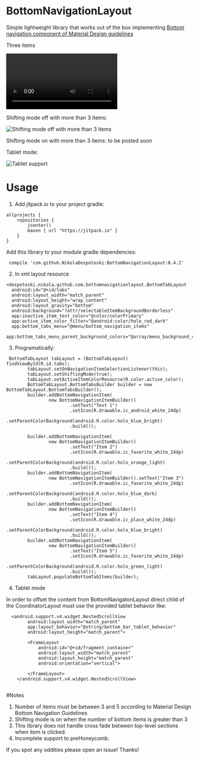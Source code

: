 # BottomNavigationLayout

Simple lightweight library that works out of the box implementing [Bottom navigation component of Material Design guidelines](https://www.google.com/design/spec/components/bottom-navigation.html)

  Three items 
  
  ![Three items](http://i.imgur.com/uQjIy1O.webm "Three items")
  
  Shifting mode off with more than 3 items:
  
  ![Shifting mode off with more than 3 items](http://i.imgur.com/OrADI77.gifv)
  
  Shifting mode on with more than 3 items: to be posted soon
  
  Tablet mode:
  
  ![](https://raw.githubusercontent.com/NikolaDespotoski/BottomNavigationLayout/master/tablet_mode.png "Tablet support")

# Usage 
1. Add jitpack.io to your project gradle:
```
allprojects {
    repositories {
        jcenter()
        maven { url "https://jitpack.io" }
    }
}
```

Add this library to your module gradle dependencies: 
```
 compile 'com.github.NikolaDespotoski:BottomNavigationLayout:0.4.2'
```
2. In xml layout resource

```
<despotoski.nikola.github.com.bottomnavigationlayout.BottomTabLayout
  android:id="@+id/tabs"
  android:layout_width="match_parent"
  android:layout_height="wrap_content"
  android:layout_gravity="bottom"
  android:background="?attr/selectableItemBackgroundBorderless"
  app:inactive_item_text_color="@color/colorPrimary"
  app:active_item_color_filter="@android:color/holo_red_dark"
  app:bottom_tabs_menu="@menu/bottom_navigation_items"
  app:bottom_tabs_menu_parent_background_colors="@array/menu_background_colors"/>
```
        


3. Programatically:

```
 BottomTabLayout tabLayout = (BottomTabLayout) findViewById(R.id.tabs);
        tabLayout.setOnNavigationItemSelectionListener(this);
        tabLayout.setShiftingMode(true);
        tabLayout.setActiveItemColorResource(R.color.active_color);
        BottomTabLayout.BottomTabsBuilder builder = new BottomTabLayout.BottomTabsBuilder();
        builder.addBottomNavigationItem(
                new BottomNavigationItemBuilder()
                        .setText("Text 1")
                        .setIcon(R.drawable.ic_android_white_24dp)
                        .setParentColorBackground(android.R.color.holo_blue_bright)
                        .build());

        builder.addBottomNavigationItem(
                new BottomNavigationItemBuilder()
                        .setText("Item 2")
                        .setIcon(R.drawable.ic_favorite_white_24dp)
                        .setParentColorBackground(android.R.color.holo_orange_light)
                        .build());
        builder.addBottomNavigationItem(
                new BottomNavigationItemBuilder().setText("Item 3")
                        .setIcon(R.drawable.ic_favorite_white_24dp)
                        .setParentColorBackground(android.R.color.holo_blue_dark)
                        .build());
        builder.addBottomNavigationItem(
                new BottomNavigationItemBuilder()
                        .setText("Item 4")
                        .setIcon(R.drawable.ic_place_white_24dp)
                        .setParentColorBackground(android.R.color.holo_blue_bright)
                        .build());
        builder.addBottomNavigationItem(
                new BottomNavigationItemBuilder()
                        .setText("Item 5")
                        .setIcon(R.drawable.ic_favorite_white_24dp)
                        .setParentColorBackground(android.R.color.holo_green_light)
                        .build());
        tabLayout.populateBottomTabItems(builder);
```
4. Tablet mode
 
In order to offset the content from BottomNavigatonLayout direct child of the CoordinatorLayout must use the provided tablet behavior like:

````
  <android.support.v4.widget.NestedScrollView
        android:layout_width="match_parent"
        app:layout_behavior="@string/bottom_bar_tablet_behavior"
        android:layout_height="match_parent">

        <FrameLayout
            android:id="@+id/fragment_container"
            android:layout_width="match_parent"
            android:layout_height="match_parent"
            android:orientation="vertical">

        </FrameLayout>
    </android.support.v4.widget.NestedScrollView>
    
````

#Notes

1. Number of items must be between 3 and 5 according to Material Design Bottom Navigation Guidelines
2. Shifting mode is on when the number of bottom items is greater than 3
3. This library does not handle cross fade between top-level sections when item is clicked.
4. Incomplete support to preHoneycomb.


If you spot any oddities please open an issue! Thanks!
